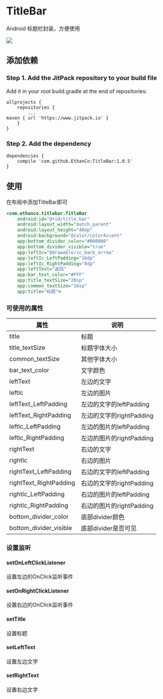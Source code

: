 # TitleBar #
Android 标题栏封装，方便使用  

![](http://oqk78xit2.bkt.clouddn.com/17-7-7/53239840.jpg)

## 添加依赖  
### Step 1. Add the JitPack repository to your build file  
Add it in your root build.gradle at the end of repositories:  
```Grovy
allprojects {
	repositories {
		...
maven { url 'https://www.jitpack.io' }
	}
}
```  

### Step 2. Add the dependency  
```Grovy
dependencies {
    compile 'com.github.EthanCo:TitleBar:1.0.5'
}
```  
## 使用  
在布局中添加TitleBar即可  

```xml
<com.ethanco.titlebar.TitleBar
    android:id="@+id/title_bar"
    android:layout_width="match_parent"
    android:layout_height="48dp"
    android:background="@color/colorAccent"
    app:bottom_divider_color="#000000"
    app:bottom_divider_visible="true"
    app:leftIc="@drawable/ic_back_arrow"
    app:leftIc_LeftPadding="16dp"
    app:leftIc_RightPadding="8dp"
    app:leftText="返回"
    app:bar_text_color="#FFF"
    app:title_textSize="20sp"
    app:common_textSize="16sp"
    app:title="标题">  
```

### 可使用的属性  


属性 | 说明
---|---
title | 标题
title_textSize | 标题字体大小
common_textSize | 其他字体大小
bar_text_color | 文字颜色
leftText | 左边的文字
leftIc | 左边的图片
leftText_LeftPadding | 左边的文字的leftPadding
leftText_RightPadding | 左边的文字的rightPadding
leftIc_LeftPadding | 左边的图片的leftPadding
leftIc_RightPadding | 左边的图片的rightPadding
rightText | 右边的文字
rightIc | 右边的图片
rightText_LeftPadding | 右边的文字的leftPadding
rightText_RightPadding | 右边的文字的rightPadding
rightIc_LeftPadding | 右边的图片的leftPadding
rightIc_RightPadding | 右边的图片的rightPadding
bottom_divider_color | 底部divider颜色
bottom_divider_visible | 底部divider是否可见  

### 设置监听  
#### setOnLeftClickListener  
设置左边的OnClick监听事件  

#### setOnRightClickListener  
设置右边的OnClick监听事件  

#### setTitle  
设置标题

#### setLeftText
设置左边文字

#### setRightText
设置右边文字
